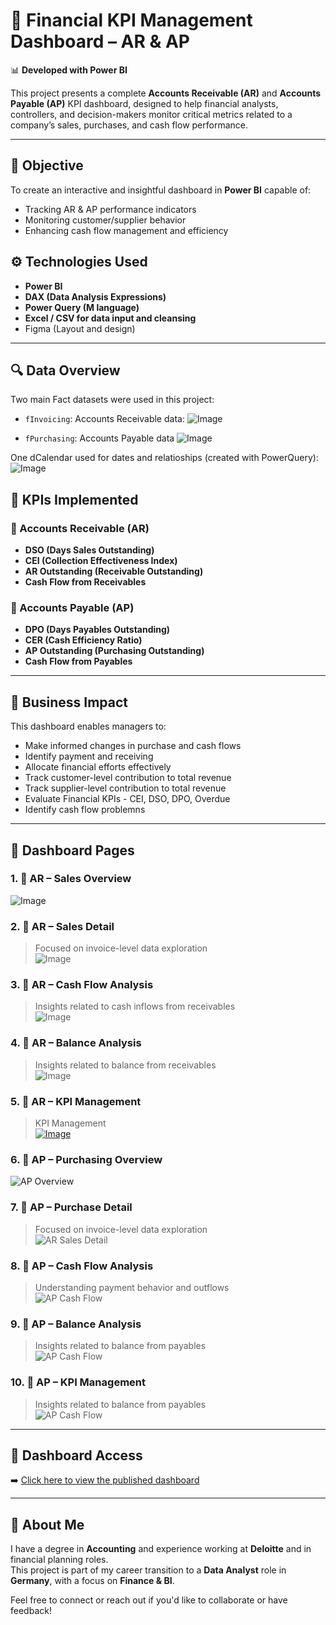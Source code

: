 # 💼 Financial KPI Management Dashboard – AR & AP  
📊 **Developed with Power BI**

This project presents a complete **Accounts Receivable (AR)** and **Accounts Payable (AP)** KPI dashboard, designed to help financial analysts, controllers, and decision-makers monitor critical metrics related to a company’s sales, purchases, and cash flow performance.

---

## 📌 Objective  
To create an interactive and insightful dashboard in **Power BI** capable of:
- Tracking AR & AP performance indicators  
- Monitoring customer/supplier behavior  
- Enhancing cash flow management and efficiency

## ⚙️ Technologies Used  
- **Power BI**  
- **DAX (Data Analysis Expressions)**  
- **Power Query (M language)**  
- **Excel / CSV for data input and cleansing**
- Figma (Layout and design)

---


## 🔍 Data Overview  
Two main Fact datasets were used in this project: 
- `fInvoicing`: Accounts Receivable data:
![Image](https://github.com/user-attachments/assets/fa460ada-54a4-45ad-aa84-51dcefe4ea65)

- `fPurchasing`: Accounts Payable data
![Image](https://github.com/user-attachments/assets/b7642d6b-774f-4f7d-9758-d7b7f4ff02a9)

One dCalendar used for dates and relatioships (created with PowerQuery):
![Image](https://github.com/user-attachments/assets/0e94e430-30ca-488d-bd71-02101b923e71)

 
## 🧠 KPIs Implemented  
### 📌 Accounts Receivable (AR)
- **DSO (Days Sales Outstanding)**  
- **CEI (Collection Effectiveness Index)**  
- **AR Outstanding (Receivable Outstanding)**  
- **Cash Flow from Receivables**  

### 📌 Accounts Payable (AP)
- **DPO (Days Payables Outstanding)**  
- **CER (Cash Efficiency Ratio)**  
- **AP Outstanding (Purchasing Outstanding)**  
- **Cash Flow from Payables**

---

## 🧠 Business Impact

This dashboard enables managers to:

- Make informed changes in purchase and cash flows
- Identify payment and receiving
- Allocate financial efforts effectively
- Track customer-level contribution to total revenue
- Track supplier-level contribution to total revenue
- Evaluate Financial KPIs - CEI, DSO, DPO, Overdue
- Identify cash flow problemns

---

## 📁 Dashboard Pages

### 1. 📄 AR – Sales Overview  
![Image](https://github.com/user-attachments/assets/40ff43d0-dbbd-474e-ac81-74c01daee0b8)

### 2. 📄 AR – Sales Detail  
> Focused on invoice-level data exploration  
![Image](https://github.com/user-attachments/assets/9a2b2535-bfc9-48f2-9ee7-aca3d7a13427)

### 3. 📄 AR – Cash Flow Analysis  
> Insights related to cash inflows from receivables  
![Image](https://github.com/user-attachments/assets/52553cf3-a73e-457e-918e-4d11d15a079a)

### 4. 📄 AR – Balance Analysis  
> Insights related to balance from receivables  
![Image](https://github.com/user-attachments/assets/216429e6-5c49-49ff-821b-9094d7c07904)

### 5. 📄 AR – KPI Management
> KPI Management  
[![Image](https://github.com/Angelo-77/Treasury-Dashboard/issues/8#issue-3017292035)](https://github.com/Angelo-77/Treasury-Dashboard/issues/8#issue-3017292035)

### 6. 📄 AP – Purchasing Overview  
![AP Overview](link-to-image-4)

### 7. 📄 AP – Purchase Detail  
> Focused on invoice-level data exploration  
![AR Sales Detail](link-to-image-2)

### 8. 📄 AP – Cash Flow Analysis  
> Understanding payment behavior and outflows  
![AP Cash Flow](link-to-image-5)

### 9. 📄 AP – Balance Analysis  
> Insights related to balance from payables  
![AP Cash Flow](link-to-image-5)

### 10. 📄 AP – KPI Management  
> Insights related to balance from payables  
![AP Cash Flow](link-to-image-5)

---



## 🔗 Dashboard Access  
➡️ [Click here to view the published dashboard](link-to-your-dashboard)

---

## 👤 About Me  
I have a degree in **Accounting** and experience working at **Deloitte** and in financial planning roles.  
This project is part of my career transition to a **Data Analyst** role in **Germany**, with a focus on **Finance & BI**.

Feel free to connect or reach out if you'd like to collaborate or have feedback!
